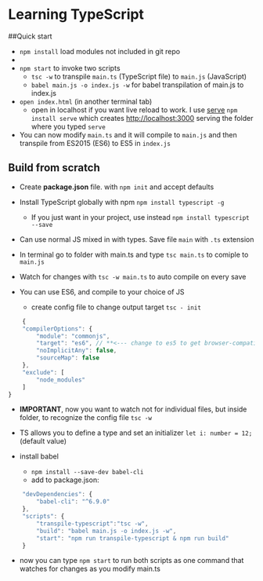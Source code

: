 # Learning TypeScript

##Quick start
- `npm install` load modules not included in git repo
- 
- `npm start` to invoke two scripts
	- `tsc -w` to transpile `main.ts` (TypeScript file) to `main.js` (JavaScript)
	- `babel main.js -o index.js -w` for babel transpilation of main.js to index.js
- `open index.html` (in another terminal tab)
	- open in localhost if you want live reload to work. I use [serve][0] `npm install serve` which creates <http://localhost:3000> serving the folder where you typed `serve`
- You can now modify `main.ts` and it will compile to `main.js` and then transpile from ES2015 (ES6) to ES5 in `index.js`

[0]: https://www.npmjs.com/package/serve

## Build from scratch
- Create **package.json** file. with `npm init` and accept defaults
- Install TypeScript globally with npm `npm install typescript -g`
	- If you just want in your project, use instead `npm install typescript --save`

- Can use normal JS mixed in with types. Save file `main` with `.ts` extension
- In terminal go to folder with main.ts and type `tsc main.ts` to comiple to `main.js`
- Watch for changes with `tsc -w main.ts` to auto compile on every save
- You can use ES6, and compile to your choice of JS
	- create config file to change output target `tsc - init`

``` javascript
	{
    "compilerOptions": {
        "module": "commonjs",
        "target": "es6", // **<--- change to es5 to get browser-compatible JS**
        "noImplicitAny": false,
        "sourceMap": false
    },
    "exclude": [
        "node_modules"
    ]
}

```

- **IMPORTANT**, now you want to watch not for individual files, but inside folder, to recognize the config file `tsc -w`
	
- TS allows you to define a type and set an initializer `let i: number = 12;` (default value)

- install babel
	- `npm install --save-dev babel-cli`
	- add to package.json:

``` javascript
	"devDependencies": {
        "babel-cli": "^6.9.0"
    },
    "scripts": {
        "transpile-typescript":"tsc -w",
        "build": "babel main.js -o index.js -w",
        "start": "npm run transpile-typescript & npm run build"
    }
```

- now you can type `npm start` to run both scripts as one command that watches for changes as you modify main.ts
